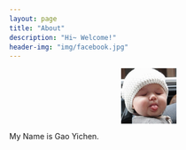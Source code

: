 ```yaml
---
layout: page
title: "About"
description: "Hi~ Welcome!"
header-img: "img/facebook.jpg"
---
```


<center>
    <p><img src="https://raw.githubusercontent.com/gycg/gycg.github.com/master/img/favicon.png" align="center"></p>
</center>


My Name is Gao Yichen.


